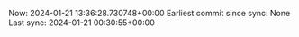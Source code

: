 Now: 2024-01-21 13:36:28.730748+00:00 Earliest commit since sync: None Last sync: 2024-01-21 00:30:55+00:00
